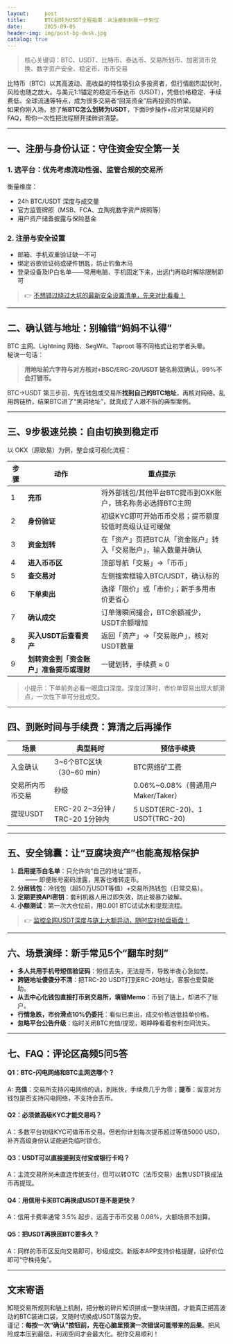```yaml
---
layout:     post
title:      BTC划转为USDT全程指南：从注册到到账一步到位
date:       2025-09-05
header-img: img/post-bg-desk.jpg
catalog: true
---
```


> 核心关键词：BTC、USDT、比特币、泰达币、交易所划币、加密货币兑换、数字资产安全、稳定币、币币交易

比特币（BTC）以其高波动、高收益的特性吸引众多投资者，但行情剧烈起伏时，风险也随之放大。与美元1:1锚定的稳定币泰达币（USDT），凭借价格稳定、手续费低、全球流通等特点，成为很多交易者“回笼资金”后再投资的桥梁。  
如果你刚入场，想了解**BTC怎么划转为USDT**，下面9步操作+应对常见疑问的FAQ，帮你一次性把流程掰开揉碎讲清楚。

---

## 一、注册与身份认证：守住资金安全第一关

### 1. 选平台：优先考虑流动性强、监管合规的交易所
衡量维度：  
- 24h BTC/USDT 深度与成交量  
- 官方监管牌照（MSB、FCA、立陶宛数字资产牌照等）  
- 用户资产储备披露与保险基金

### 2. 注册与安全设置
- 邮箱、手机双重验证缺一不可  
- 绑定谷歌验证码或硬件钥匙，防止钓鱼木马  
- 登录设备及IP白名单——常用电脑、手机固定下来，出远门再临时解除限制即可  

> 👉 [不想错过绕过大坑的最新安全设置清单，先来对比看看！](https://okxdog.com/)

---

## 二、确认链与地址：别输错“妈妈不认得”

BTC 主网、Lightning 网络、SegWit、Taproot 等不同格式让初学者头晕。  
秘诀一句话：  
> **用地址前六字符与对方核对+BSC/ERC-20/USDT 链名称双确认，99%不会打错币。**

BTC→USDT 第三步前，先在钱包或交易所**找到自己的BTC地址**，再核对网络。乱用跨链桥，结果BTC进了“黑洞地址”，就真成了人艰不拆的典型案例。

---

## 三、9步极速兑换：自由切换到稳定币

以 OKX（原欧易）为例，整合成可视化流程：

| 步骤 | 动作 | 重点提示 |
|---|---|---|
| 1 | **充币** | 将外部钱包/其他平台BTC提币到OXK账户，链名称务必选择BTC主网 |
| 2 | **身份验证** | 初级KYC即可开始币币交易；提币额度较低时高级认证可缓做 |
| 3 | **资金划转** | 在「资产」页把BTC从「资金账户」转入「交易账户」，输入数量并确认 |
| 4 | **进入币币区** | 顶部导航「交易」→「币币」 |
| 5 | **查交易对** | 左侧搜索框输入BTC/USDT，确认标的 |
| 6 | **下单卖出** | 选择「限价」或「市价」；新手多用市价更省心 |
| 7 | **确认成交** | 订单簿瞬间撮合，BTC余额减少，USDT余额增加 |
| 8 | **买入USDT后查看资产** | 返回「资产」→「交易账户」，核对USDT数量 |
| 9 | **划转资金到「资金账户」准备提币或理财** | 一键划转，手续费 ≈ 0 |

> 小提示：下单前务必看一眼盘口深度。深度过薄时，市价单容易出现大额滑点，一次性下单可分批成交。  

---

## 四、到账时间与手续费：算清之后再操作

| 场景 | 典型耗时 | 预估手续费 |
|---|---|---|
| 入金确认 | 3~6个BTC区块（30~60 min） | BTC网络矿工费 |
| 交易所内币币交易 | 秒级 | 0.06%~0.08%（普通用户Maker/Taker） |
| 提现USDT | ERC-20 2~3分钟 / TRC-20 1分钟内 | 5 USDT(ERC-20)、1 USDT(TRC-20) |

---

## 五、安全锦囊：让“豆腐块资产”也能高规格保护

1. **启用提币白名单**：只允许向“自己的地址”提币，  
   ‎  —— 即便账号密码泄露，黑客也难转走币。  
2. **分层钱包**：冷钱包（超50万USDT等值）+交易所热钱包（日常交易）。  
3. **定期更换API密钥**：套利机器人用过即失效，防止被暴力破解。  
4. **小额测试**：第一次大仓位前，用0.001 BTC试试水和提现流程。  

> 👉 [监控全网USDT深度与链上大额异动，随时应对拉盘砸盘！](https://okxdog.com/)

---

## 六、场景演绎：新手常见5个“翻车时刻”

- **多人共用手机号短信验证码**：短信丢失，无法提币，导致半夜心急如焚。  
- **跨链地址傻傻分不清**：把TRC-20 USDT打到ERC-20地址，客服也爱莫能助。  
- **从去中心化钱包直接打币到交易所，填错Memo**：币到了链上，却进不了账户。  
- **行情急跌，市价滑点10%仍委托**：看似已卖出，成交价格远低挂单价格。  
- **忽略平台公告升级**：临时关闭BTC充值/提现，眼睁睁看着套利空间流失。

---

## 七、FAQ：评论区高频5问5答

#### Q1：BTC-闪电网络和BTC主网选哪个？
A: **充值**：交易所支持闪电网络的话，到账快，手续费几乎为零；**提币**：留意对方钱包是否支持闪电网络，不支持会丢币。

#### Q2：必须做高级KYC才能交易吗？
A：多数平台初级KYC可做币币交易。但若你计划每次提币超过等值5000 USD，补齐高级身份认证能避免临时锁仓。

#### Q3：USDT可以直接提到支付宝或银行卡吗？
A：主流交易所尚未直连传统支付，但可以转OTC（法币交易）出售USDT换成法币再提现。

#### Q4：用信用卡买BTC再换成USDT是不是更快？
A：信用卡费率通常 3.5% 起步，远高于币币交易 0.08%，大额场景不划算。

#### Q5：把USDT再换回BTC要多久？
A：同样的币币区反向交易即可，秒级成交。新版本APP支持价格提醒，设好价位即可“守株待兔”。

---

## 文末寄语

知晓交易所规则和链上机制，把分散的碎片知识拼成一整块拼图，才能真正把高波动的BTC装进口袋，又随时切换成USDT落袋为安。  
谨记：**每按一次“确认”按钮前，先在心脑里预演一次错误可能带来的后果**。把风险成本压到最低，利润空间才会最大化。祝你交易顺利！
